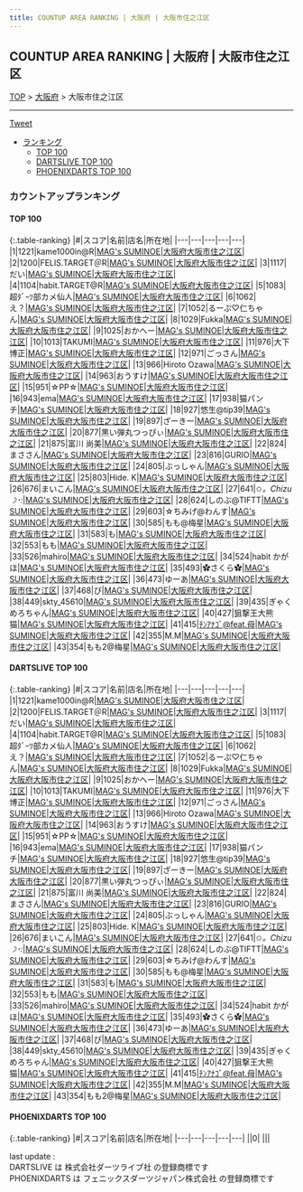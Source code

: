 ```yaml
---
title: COUNTUP AREA RANKING | 大阪府 | 大阪市住之江区
---
```

## COUNTUP AREA RANKING | 大阪府 | 大阪市住之江区

[TOP](/darts/rank/) > [大阪府](/darts/rank/大阪府/) > 大阪市住之江区

___

<a href="https://twitter.com/share?ref_src=twsrc%5Etfw" data-text="COUNTUP AREA RANKING | 大阪府大阪市住之江区" class="twitter-share-button" data-hashtags="DARTSLIVE,PHOENIXDARTS,darts,ダーツ" data-show-count="false">Tweet</a>

* [ランキング](#カウントアップランキング)
    * [TOP 100](#top-100)
    * [DARTSLIVE TOP 100](#dartslive-top-100)
    * [PHOENIXDARTS TOP 100](#phoenixdarts-top-100)

### カウントアップランキング

#### TOP 100



{:.table-ranking}
|#|スコア|名前|店名|所在地|
|---|---|---|---|---|
|1|1221|<span class="rank-name-dl">kame1000in@R</span>|<a href="https://search.dartslive.com/jp/shop/b7b06ad0d6861ea90d9b047a20a7ba1e">MAG's SUMINOE</a>|<a href="/darts/rank/大阪府/大阪市住之江区">大阪府大阪市住之江区</a>|
|2|1200|<span class="rank-name-dl">FELIS.TARGET＠R</span>|<a href="https://search.dartslive.com/jp/shop/b7b06ad0d6861ea90d9b047a20a7ba1e">MAG's SUMINOE</a>|<a href="/darts/rank/大阪府/大阪市住之江区">大阪府大阪市住之江区</a>|
|3|1117|<span class="rank-name-dl">だい</span>|<a href="https://search.dartslive.com/jp/shop/b7b06ad0d6861ea90d9b047a20a7ba1e">MAG's SUMINOE</a>|<a href="/darts/rank/大阪府/大阪市住之江区">大阪府大阪市住之江区</a>|
|4|1104|<span class="rank-name-dl">habit.TARGET@R</span>|<a href="https://search.dartslive.com/jp/shop/b7b06ad0d6861ea90d9b047a20a7ba1e">MAG's SUMINOE</a>|<a href="/darts/rank/大阪府/大阪市住之江区">大阪府大阪市住之江区</a>|
|5|1083|<span class="rank-name-dl">超ﾀﾞｰﾂ部カメ仙人</span>|<a href="https://search.dartslive.com/jp/shop/b7b06ad0d6861ea90d9b047a20a7ba1e">MAG's SUMINOE</a>|<a href="/darts/rank/大阪府/大阪市住之江区">大阪府大阪市住之江区</a>|
|6|1062|<span class="rank-name-dl">え？</span>|<a href="https://search.dartslive.com/jp/shop/b7b06ad0d6861ea90d9b047a20a7ba1e">MAG's SUMINOE</a>|<a href="/darts/rank/大阪府/大阪市住之江区">大阪府大阪市住之江区</a>|
|7|1052|<span class="rank-name-dl">るーぷ♡仁ちゃん</span>|<a href="https://search.dartslive.com/jp/shop/b7b06ad0d6861ea90d9b047a20a7ba1e">MAG's SUMINOE</a>|<a href="/darts/rank/大阪府/大阪市住之江区">大阪府大阪市住之江区</a>|
|8|1029|<span class="rank-name-dl">Fukka</span>|<a href="https://search.dartslive.com/jp/shop/b7b06ad0d6861ea90d9b047a20a7ba1e">MAG's SUMINOE</a>|<a href="/darts/rank/大阪府/大阪市住之江区">大阪府大阪市住之江区</a>|
|9|1025|<span class="rank-name-dl">おかへー</span>|<a href="https://search.dartslive.com/jp/shop/b7b06ad0d6861ea90d9b047a20a7ba1e">MAG's SUMINOE</a>|<a href="/darts/rank/大阪府/大阪市住之江区">大阪府大阪市住之江区</a>|
|10|1013|<span class="rank-name-dl">TAKUMI</span>|<a href="https://search.dartslive.com/jp/shop/b7b06ad0d6861ea90d9b047a20a7ba1e">MAG's SUMINOE</a>|<a href="/darts/rank/大阪府/大阪市住之江区">大阪府大阪市住之江区</a>|
|11|976|<span class="rank-name-dl">大下　博正</span>|<a href="https://search.dartslive.com/jp/shop/b7b06ad0d6861ea90d9b047a20a7ba1e">MAG's SUMINOE</a>|<a href="/darts/rank/大阪府/大阪市住之江区">大阪府大阪市住之江区</a>|
|12|971|<span class="rank-name-dl">ごっさん</span>|<a href="https://search.dartslive.com/jp/shop/b7b06ad0d6861ea90d9b047a20a7ba1e">MAG's SUMINOE</a>|<a href="/darts/rank/大阪府/大阪市住之江区">大阪府大阪市住之江区</a>|
|13|966|<span class="rank-name-dl">Hiroto Ozawa</span>|<a href="https://search.dartslive.com/jp/shop/b7b06ad0d6861ea90d9b047a20a7ba1e">MAG's SUMINOE</a>|<a href="/darts/rank/大阪府/大阪市住之江区">大阪府大阪市住之江区</a>|
|14|963|<span class="rank-name-dl">おうすけ</span>|<a href="https://search.dartslive.com/jp/shop/b7b06ad0d6861ea90d9b047a20a7ba1e">MAG's SUMINOE</a>|<a href="/darts/rank/大阪府/大阪市住之江区">大阪府大阪市住之江区</a>|
|15|951|<span class="rank-name-dl">☆PP☆</span>|<a href="https://search.dartslive.com/jp/shop/b7b06ad0d6861ea90d9b047a20a7ba1e">MAG's SUMINOE</a>|<a href="/darts/rank/大阪府/大阪市住之江区">大阪府大阪市住之江区</a>|
|16|943|<span class="rank-name-dl">ema</span>|<a href="https://search.dartslive.com/jp/shop/b7b06ad0d6861ea90d9b047a20a7ba1e">MAG's SUMINOE</a>|<a href="/darts/rank/大阪府/大阪市住之江区">大阪府大阪市住之江区</a>|
|17|938|<span class="rank-name-dl">猫パンチ</span>|<a href="https://search.dartslive.com/jp/shop/b7b06ad0d6861ea90d9b047a20a7ba1e">MAG's SUMINOE</a>|<a href="/darts/rank/大阪府/大阪市住之江区">大阪府大阪市住之江区</a>|
|18|927|<span class="rank-name-dl">悠生@tip39</span>|<a href="https://search.dartslive.com/jp/shop/b7b06ad0d6861ea90d9b047a20a7ba1e">MAG's SUMINOE</a>|<a href="/darts/rank/大阪府/大阪市住之江区">大阪府大阪市住之江区</a>|
|19|897|<span class="rank-name-dl">ざーきー</span>|<a href="https://search.dartslive.com/jp/shop/b7b06ad0d6861ea90d9b047a20a7ba1e">MAG's SUMINOE</a>|<a href="/darts/rank/大阪府/大阪市住之江区">大阪府大阪市住之江区</a>|
|20|877|<span class="rank-name-dl">黒い弾丸つっぴぃ</span>|<a href="https://search.dartslive.com/jp/shop/b7b06ad0d6861ea90d9b047a20a7ba1e">MAG's SUMINOE</a>|<a href="/darts/rank/大阪府/大阪市住之江区">大阪府大阪市住之江区</a>|
|21|875|<span class="rank-name-dl">富川 尚美</span>|<a href="https://search.dartslive.com/jp/shop/b7b06ad0d6861ea90d9b047a20a7ba1e">MAG's SUMINOE</a>|<a href="/darts/rank/大阪府/大阪市住之江区">大阪府大阪市住之江区</a>|
|22|824|<span class="rank-name-dl">まささん</span>|<a href="https://search.dartslive.com/jp/shop/b7b06ad0d6861ea90d9b047a20a7ba1e">MAG's SUMINOE</a>|<a href="/darts/rank/大阪府/大阪市住之江区">大阪府大阪市住之江区</a>|
|23|816|<span class="rank-name-dl">GURIO</span>|<a href="https://search.dartslive.com/jp/shop/b7b06ad0d6861ea90d9b047a20a7ba1e">MAG's SUMINOE</a>|<a href="/darts/rank/大阪府/大阪市住之江区">大阪府大阪市住之江区</a>|
|24|805|<span class="rank-name-dl">ぶっしゃん</span>|<a href="https://search.dartslive.com/jp/shop/b7b06ad0d6861ea90d9b047a20a7ba1e">MAG's SUMINOE</a>|<a href="/darts/rank/大阪府/大阪市住之江区">大阪府大阪市住之江区</a>|
|25|803|<span class="rank-name-dl">Hide. K</span>|<a href="https://search.dartslive.com/jp/shop/b7b06ad0d6861ea90d9b047a20a7ba1e">MAG's SUMINOE</a>|<a href="/darts/rank/大阪府/大阪市住之江区">大阪府大阪市住之江区</a>|
|26|676|<span class="rank-name-dl">まいこん</span>|<a href="https://search.dartslive.com/jp/shop/b7b06ad0d6861ea90d9b047a20a7ba1e">MAG's SUMINOE</a>|<a href="/darts/rank/大阪府/大阪市住之江区">大阪府大阪市住之江区</a>|
|27|641|<span class="rank-name-dl">✩*。Chizu ☽･:*</span>|<a href="https://search.dartslive.com/jp/shop/b7b06ad0d6861ea90d9b047a20a7ba1e">MAG's SUMINOE</a>|<a href="/darts/rank/大阪府/大阪市住之江区">大阪府大阪市住之江区</a>|
|28|624|<span class="rank-name-dl">しのぶ@TIFTT</span>|<a href="https://search.dartslive.com/jp/shop/b7b06ad0d6861ea90d9b047a20a7ba1e">MAG's SUMINOE</a>|<a href="/darts/rank/大阪府/大阪市住之江区">大阪府大阪市住之江区</a>|
|29|603|<span class="rank-name-dl">☆ちみげ@わんす</span>|<a href="https://search.dartslive.com/jp/shop/b7b06ad0d6861ea90d9b047a20a7ba1e">MAG's SUMINOE</a>|<a href="/darts/rank/大阪府/大阪市住之江区">大阪府大阪市住之江区</a>|
|30|585|<span class="rank-name-dl">もも@梅星</span>|<a href="https://search.dartslive.com/jp/shop/b7b06ad0d6861ea90d9b047a20a7ba1e">MAG's SUMINOE</a>|<a href="/darts/rank/大阪府/大阪市住之江区">大阪府大阪市住之江区</a>|
|31|583|<span class="rank-name-dl">も</span>|<a href="https://search.dartslive.com/jp/shop/b7b06ad0d6861ea90d9b047a20a7ba1e">MAG's SUMINOE</a>|<a href="/darts/rank/大阪府/大阪市住之江区">大阪府大阪市住之江区</a>|
|32|553|<span class="rank-name-dl">もも</span>|<a href="https://search.dartslive.com/jp/shop/b7b06ad0d6861ea90d9b047a20a7ba1e">MAG's SUMINOE</a>|<a href="/darts/rank/大阪府/大阪市住之江区">大阪府大阪市住之江区</a>|
|33|526|<span class="rank-name-dl">mahiro</span>|<a href="https://search.dartslive.com/jp/shop/b7b06ad0d6861ea90d9b047a20a7ba1e">MAG's SUMINOE</a>|<a href="/darts/rank/大阪府/大阪市住之江区">大阪府大阪市住之江区</a>|
|34|524|<span class="rank-name-dl">habit かがほ</span>|<a href="https://search.dartslive.com/jp/shop/b7b06ad0d6861ea90d9b047a20a7ba1e">MAG's SUMINOE</a>|<a href="/darts/rank/大阪府/大阪市住之江区">大阪府大阪市住之江区</a>|
|35|493|<span class="rank-name-dl">✿さくら✿</span>|<a href="https://search.dartslive.com/jp/shop/b7b06ad0d6861ea90d9b047a20a7ba1e">MAG's SUMINOE</a>|<a href="/darts/rank/大阪府/大阪市住之江区">大阪府大阪市住之江区</a>|
|36|473|<span class="rank-name-dl">ゆーあ</span>|<a href="https://search.dartslive.com/jp/shop/b7b06ad0d6861ea90d9b047a20a7ba1e">MAG's SUMINOE</a>|<a href="/darts/rank/大阪府/大阪市住之江区">大阪府大阪市住之江区</a>|
|37|468|<span class="rank-name-dl">ぴ</span>|<a href="https://search.dartslive.com/jp/shop/b7b06ad0d6861ea90d9b047a20a7ba1e">MAG's SUMINOE</a>|<a href="/darts/rank/大阪府/大阪市住之江区">大阪府大阪市住之江区</a>|
|38|449|<span class="rank-name-dl">skty_45610</span>|<a href="https://search.dartslive.com/jp/shop/b7b06ad0d6861ea90d9b047a20a7ba1e">MAG's SUMINOE</a>|<a href="/darts/rank/大阪府/大阪市住之江区">大阪府大阪市住之江区</a>|
|39|435|<span class="rank-name-dl">ぎゃくめろちゃん</span>|<a href="https://search.dartslive.com/jp/shop/b7b06ad0d6861ea90d9b047a20a7ba1e">MAG's SUMINOE</a>|<a href="/darts/rank/大阪府/大阪市住之江区">大阪府大阪市住之江区</a>|
|40|427|<span class="rank-name-dl">狙撃王大熊猫</span>|<a href="https://search.dartslive.com/jp/shop/b7b06ad0d6861ea90d9b047a20a7ba1e">MAG's SUMINOE</a>|<a href="/darts/rank/大阪府/大阪市住之江区">大阪府大阪市住之江区</a>|
|41|415|<span class="rank-name-dl">ﾁﾝｱﾅｺﾞ@feat.母</span>|<a href="https://search.dartslive.com/jp/shop/b7b06ad0d6861ea90d9b047a20a7ba1e">MAG's SUMINOE</a>|<a href="/darts/rank/大阪府/大阪市住之江区">大阪府大阪市住之江区</a>|
|42|355|<span class="rank-name-dl">M.M</span>|<a href="https://search.dartslive.com/jp/shop/b7b06ad0d6861ea90d9b047a20a7ba1e">MAG's SUMINOE</a>|<a href="/darts/rank/大阪府/大阪市住之江区">大阪府大阪市住之江区</a>|
|43|354|<span class="rank-name-dl">もも2@梅星</span>|<a href="https://search.dartslive.com/jp/shop/b7b06ad0d6861ea90d9b047a20a7ba1e">MAG's SUMINOE</a>|<a href="/darts/rank/大阪府/大阪市住之江区">大阪府大阪市住之江区</a>|


#### DARTSLIVE TOP 100



{:.table-ranking}
|#|スコア|名前|店名|所在地|
|---|---|---|---|---|
|1|1221|<span class="rank-name-dl">kame1000in@R</span>|<a href="https://search.dartslive.com/jp/shop/b7b06ad0d6861ea90d9b047a20a7ba1e">MAG's SUMINOE</a>|<a href="/darts/rank/大阪府/大阪市住之江区">大阪府大阪市住之江区</a>|
|2|1200|<span class="rank-name-dl">FELIS.TARGET＠R</span>|<a href="https://search.dartslive.com/jp/shop/b7b06ad0d6861ea90d9b047a20a7ba1e">MAG's SUMINOE</a>|<a href="/darts/rank/大阪府/大阪市住之江区">大阪府大阪市住之江区</a>|
|3|1117|<span class="rank-name-dl">だい</span>|<a href="https://search.dartslive.com/jp/shop/b7b06ad0d6861ea90d9b047a20a7ba1e">MAG's SUMINOE</a>|<a href="/darts/rank/大阪府/大阪市住之江区">大阪府大阪市住之江区</a>|
|4|1104|<span class="rank-name-dl">habit.TARGET@R</span>|<a href="https://search.dartslive.com/jp/shop/b7b06ad0d6861ea90d9b047a20a7ba1e">MAG's SUMINOE</a>|<a href="/darts/rank/大阪府/大阪市住之江区">大阪府大阪市住之江区</a>|
|5|1083|<span class="rank-name-dl">超ﾀﾞｰﾂ部カメ仙人</span>|<a href="https://search.dartslive.com/jp/shop/b7b06ad0d6861ea90d9b047a20a7ba1e">MAG's SUMINOE</a>|<a href="/darts/rank/大阪府/大阪市住之江区">大阪府大阪市住之江区</a>|
|6|1062|<span class="rank-name-dl">え？</span>|<a href="https://search.dartslive.com/jp/shop/b7b06ad0d6861ea90d9b047a20a7ba1e">MAG's SUMINOE</a>|<a href="/darts/rank/大阪府/大阪市住之江区">大阪府大阪市住之江区</a>|
|7|1052|<span class="rank-name-dl">るーぷ♡仁ちゃん</span>|<a href="https://search.dartslive.com/jp/shop/b7b06ad0d6861ea90d9b047a20a7ba1e">MAG's SUMINOE</a>|<a href="/darts/rank/大阪府/大阪市住之江区">大阪府大阪市住之江区</a>|
|8|1029|<span class="rank-name-dl">Fukka</span>|<a href="https://search.dartslive.com/jp/shop/b7b06ad0d6861ea90d9b047a20a7ba1e">MAG's SUMINOE</a>|<a href="/darts/rank/大阪府/大阪市住之江区">大阪府大阪市住之江区</a>|
|9|1025|<span class="rank-name-dl">おかへー</span>|<a href="https://search.dartslive.com/jp/shop/b7b06ad0d6861ea90d9b047a20a7ba1e">MAG's SUMINOE</a>|<a href="/darts/rank/大阪府/大阪市住之江区">大阪府大阪市住之江区</a>|
|10|1013|<span class="rank-name-dl">TAKUMI</span>|<a href="https://search.dartslive.com/jp/shop/b7b06ad0d6861ea90d9b047a20a7ba1e">MAG's SUMINOE</a>|<a href="/darts/rank/大阪府/大阪市住之江区">大阪府大阪市住之江区</a>|
|11|976|<span class="rank-name-dl">大下　博正</span>|<a href="https://search.dartslive.com/jp/shop/b7b06ad0d6861ea90d9b047a20a7ba1e">MAG's SUMINOE</a>|<a href="/darts/rank/大阪府/大阪市住之江区">大阪府大阪市住之江区</a>|
|12|971|<span class="rank-name-dl">ごっさん</span>|<a href="https://search.dartslive.com/jp/shop/b7b06ad0d6861ea90d9b047a20a7ba1e">MAG's SUMINOE</a>|<a href="/darts/rank/大阪府/大阪市住之江区">大阪府大阪市住之江区</a>|
|13|966|<span class="rank-name-dl">Hiroto Ozawa</span>|<a href="https://search.dartslive.com/jp/shop/b7b06ad0d6861ea90d9b047a20a7ba1e">MAG's SUMINOE</a>|<a href="/darts/rank/大阪府/大阪市住之江区">大阪府大阪市住之江区</a>|
|14|963|<span class="rank-name-dl">おうすけ</span>|<a href="https://search.dartslive.com/jp/shop/b7b06ad0d6861ea90d9b047a20a7ba1e">MAG's SUMINOE</a>|<a href="/darts/rank/大阪府/大阪市住之江区">大阪府大阪市住之江区</a>|
|15|951|<span class="rank-name-dl">☆PP☆</span>|<a href="https://search.dartslive.com/jp/shop/b7b06ad0d6861ea90d9b047a20a7ba1e">MAG's SUMINOE</a>|<a href="/darts/rank/大阪府/大阪市住之江区">大阪府大阪市住之江区</a>|
|16|943|<span class="rank-name-dl">ema</span>|<a href="https://search.dartslive.com/jp/shop/b7b06ad0d6861ea90d9b047a20a7ba1e">MAG's SUMINOE</a>|<a href="/darts/rank/大阪府/大阪市住之江区">大阪府大阪市住之江区</a>|
|17|938|<span class="rank-name-dl">猫パンチ</span>|<a href="https://search.dartslive.com/jp/shop/b7b06ad0d6861ea90d9b047a20a7ba1e">MAG's SUMINOE</a>|<a href="/darts/rank/大阪府/大阪市住之江区">大阪府大阪市住之江区</a>|
|18|927|<span class="rank-name-dl">悠生@tip39</span>|<a href="https://search.dartslive.com/jp/shop/b7b06ad0d6861ea90d9b047a20a7ba1e">MAG's SUMINOE</a>|<a href="/darts/rank/大阪府/大阪市住之江区">大阪府大阪市住之江区</a>|
|19|897|<span class="rank-name-dl">ざーきー</span>|<a href="https://search.dartslive.com/jp/shop/b7b06ad0d6861ea90d9b047a20a7ba1e">MAG's SUMINOE</a>|<a href="/darts/rank/大阪府/大阪市住之江区">大阪府大阪市住之江区</a>|
|20|877|<span class="rank-name-dl">黒い弾丸つっぴぃ</span>|<a href="https://search.dartslive.com/jp/shop/b7b06ad0d6861ea90d9b047a20a7ba1e">MAG's SUMINOE</a>|<a href="/darts/rank/大阪府/大阪市住之江区">大阪府大阪市住之江区</a>|
|21|875|<span class="rank-name-dl">富川 尚美</span>|<a href="https://search.dartslive.com/jp/shop/b7b06ad0d6861ea90d9b047a20a7ba1e">MAG's SUMINOE</a>|<a href="/darts/rank/大阪府/大阪市住之江区">大阪府大阪市住之江区</a>|
|22|824|<span class="rank-name-dl">まささん</span>|<a href="https://search.dartslive.com/jp/shop/b7b06ad0d6861ea90d9b047a20a7ba1e">MAG's SUMINOE</a>|<a href="/darts/rank/大阪府/大阪市住之江区">大阪府大阪市住之江区</a>|
|23|816|<span class="rank-name-dl">GURIO</span>|<a href="https://search.dartslive.com/jp/shop/b7b06ad0d6861ea90d9b047a20a7ba1e">MAG's SUMINOE</a>|<a href="/darts/rank/大阪府/大阪市住之江区">大阪府大阪市住之江区</a>|
|24|805|<span class="rank-name-dl">ぶっしゃん</span>|<a href="https://search.dartslive.com/jp/shop/b7b06ad0d6861ea90d9b047a20a7ba1e">MAG's SUMINOE</a>|<a href="/darts/rank/大阪府/大阪市住之江区">大阪府大阪市住之江区</a>|
|25|803|<span class="rank-name-dl">Hide. K</span>|<a href="https://search.dartslive.com/jp/shop/b7b06ad0d6861ea90d9b047a20a7ba1e">MAG's SUMINOE</a>|<a href="/darts/rank/大阪府/大阪市住之江区">大阪府大阪市住之江区</a>|
|26|676|<span class="rank-name-dl">まいこん</span>|<a href="https://search.dartslive.com/jp/shop/b7b06ad0d6861ea90d9b047a20a7ba1e">MAG's SUMINOE</a>|<a href="/darts/rank/大阪府/大阪市住之江区">大阪府大阪市住之江区</a>|
|27|641|<span class="rank-name-dl">✩*。Chizu ☽･:*</span>|<a href="https://search.dartslive.com/jp/shop/b7b06ad0d6861ea90d9b047a20a7ba1e">MAG's SUMINOE</a>|<a href="/darts/rank/大阪府/大阪市住之江区">大阪府大阪市住之江区</a>|
|28|624|<span class="rank-name-dl">しのぶ@TIFTT</span>|<a href="https://search.dartslive.com/jp/shop/b7b06ad0d6861ea90d9b047a20a7ba1e">MAG's SUMINOE</a>|<a href="/darts/rank/大阪府/大阪市住之江区">大阪府大阪市住之江区</a>|
|29|603|<span class="rank-name-dl">☆ちみげ@わんす</span>|<a href="https://search.dartslive.com/jp/shop/b7b06ad0d6861ea90d9b047a20a7ba1e">MAG's SUMINOE</a>|<a href="/darts/rank/大阪府/大阪市住之江区">大阪府大阪市住之江区</a>|
|30|585|<span class="rank-name-dl">もも@梅星</span>|<a href="https://search.dartslive.com/jp/shop/b7b06ad0d6861ea90d9b047a20a7ba1e">MAG's SUMINOE</a>|<a href="/darts/rank/大阪府/大阪市住之江区">大阪府大阪市住之江区</a>|
|31|583|<span class="rank-name-dl">も</span>|<a href="https://search.dartslive.com/jp/shop/b7b06ad0d6861ea90d9b047a20a7ba1e">MAG's SUMINOE</a>|<a href="/darts/rank/大阪府/大阪市住之江区">大阪府大阪市住之江区</a>|
|32|553|<span class="rank-name-dl">もも</span>|<a href="https://search.dartslive.com/jp/shop/b7b06ad0d6861ea90d9b047a20a7ba1e">MAG's SUMINOE</a>|<a href="/darts/rank/大阪府/大阪市住之江区">大阪府大阪市住之江区</a>|
|33|526|<span class="rank-name-dl">mahiro</span>|<a href="https://search.dartslive.com/jp/shop/b7b06ad0d6861ea90d9b047a20a7ba1e">MAG's SUMINOE</a>|<a href="/darts/rank/大阪府/大阪市住之江区">大阪府大阪市住之江区</a>|
|34|524|<span class="rank-name-dl">habit かがほ</span>|<a href="https://search.dartslive.com/jp/shop/b7b06ad0d6861ea90d9b047a20a7ba1e">MAG's SUMINOE</a>|<a href="/darts/rank/大阪府/大阪市住之江区">大阪府大阪市住之江区</a>|
|35|493|<span class="rank-name-dl">✿さくら✿</span>|<a href="https://search.dartslive.com/jp/shop/b7b06ad0d6861ea90d9b047a20a7ba1e">MAG's SUMINOE</a>|<a href="/darts/rank/大阪府/大阪市住之江区">大阪府大阪市住之江区</a>|
|36|473|<span class="rank-name-dl">ゆーあ</span>|<a href="https://search.dartslive.com/jp/shop/b7b06ad0d6861ea90d9b047a20a7ba1e">MAG's SUMINOE</a>|<a href="/darts/rank/大阪府/大阪市住之江区">大阪府大阪市住之江区</a>|
|37|468|<span class="rank-name-dl">ぴ</span>|<a href="https://search.dartslive.com/jp/shop/b7b06ad0d6861ea90d9b047a20a7ba1e">MAG's SUMINOE</a>|<a href="/darts/rank/大阪府/大阪市住之江区">大阪府大阪市住之江区</a>|
|38|449|<span class="rank-name-dl">skty_45610</span>|<a href="https://search.dartslive.com/jp/shop/b7b06ad0d6861ea90d9b047a20a7ba1e">MAG's SUMINOE</a>|<a href="/darts/rank/大阪府/大阪市住之江区">大阪府大阪市住之江区</a>|
|39|435|<span class="rank-name-dl">ぎゃくめろちゃん</span>|<a href="https://search.dartslive.com/jp/shop/b7b06ad0d6861ea90d9b047a20a7ba1e">MAG's SUMINOE</a>|<a href="/darts/rank/大阪府/大阪市住之江区">大阪府大阪市住之江区</a>|
|40|427|<span class="rank-name-dl">狙撃王大熊猫</span>|<a href="https://search.dartslive.com/jp/shop/b7b06ad0d6861ea90d9b047a20a7ba1e">MAG's SUMINOE</a>|<a href="/darts/rank/大阪府/大阪市住之江区">大阪府大阪市住之江区</a>|
|41|415|<span class="rank-name-dl">ﾁﾝｱﾅｺﾞ@feat.母</span>|<a href="https://search.dartslive.com/jp/shop/b7b06ad0d6861ea90d9b047a20a7ba1e">MAG's SUMINOE</a>|<a href="/darts/rank/大阪府/大阪市住之江区">大阪府大阪市住之江区</a>|
|42|355|<span class="rank-name-dl">M.M</span>|<a href="https://search.dartslive.com/jp/shop/b7b06ad0d6861ea90d9b047a20a7ba1e">MAG's SUMINOE</a>|<a href="/darts/rank/大阪府/大阪市住之江区">大阪府大阪市住之江区</a>|
|43|354|<span class="rank-name-dl">もも2@梅星</span>|<a href="https://search.dartslive.com/jp/shop/b7b06ad0d6861ea90d9b047a20a7ba1e">MAG's SUMINOE</a>|<a href="/darts/rank/大阪府/大阪市住之江区">大阪府大阪市住之江区</a>|


#### PHOENIXDARTS TOP 100



{:.table-ranking}
|#|スコア|名前|店名|所在地|
|---|---|---|---|---|
||0|<span class="rank-name-dl"> </span>|<a href=""></a>|<a href="/darts/rank//"></a>|


<div class="footer border-top border-gray-light mt-5 pt-3 text-right text-gray">
    last update : <span style="font-weight: italic" id="foot_last_modified"></span><br />
    DARTSLIVE は 株式会社ダーツライブ社 の登録商標です<br />
    PHOENIXDARTS は フェニックスダーツジャパン株式会社 の登録商標です<br />
</div>

<script src="https://cdnjs.cloudflare.com/ajax/libs/jquery.tablesorter/2.31.3/js/jquery.tablesorter.min.js" integrity="sha512-qzgd5cYSZcosqpzpn7zF2ZId8f/8CHmFKZ8j7mU4OUXTNRd5g+ZHBPsgKEwoqxCtdQvExE5LprwwPAgoicguNg==" crossorigin="anonymous" referrerpolicy="no-referrer"></script>
<link rel="stylesheet" href="https://cdnjs.cloudflare.com/ajax/libs/jquery.tablesorter/2.31.3/css/theme.default.min.css" integrity="sha512-wghhOJkjQX0Lh3NSWvNKeZ0ZpNn+SPVXX1Qyc9OCaogADktxrBiBdKGDoqVUOyhStvMBmJQ8ZdMHiR3wuEq8+w==" crossorigin="anonymous" referrerpolicy="no-referrer" />
<script>
$(function() {
    $(".table-ranking").tablesorter({sortList:[[0, 0]]});
    $("#foot_last_modified").text(formatDate(new Date(document.lastModified), 'yyyy-MM-dd HH:mm:ss'));
});
</script>

<script async src="https://platform.twitter.com/widgets.js" charset="utf-8"></script>
